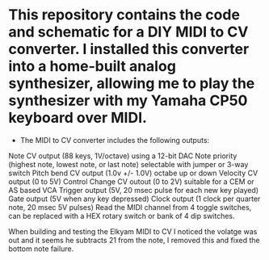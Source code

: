 # This repository contains the code and schematic for a DIY MIDI to CV converter. I installed this converter into a home-built analog synthesizer, allowing me to play the synthesizer with my Yamaha CP50 keyboard over MIDI.

- The MIDI to CV converter includes the following outputs:

Note CV output (88 keys, 1V/octave) using a 12-bit DAC
Note priority (highest note, lowest note, or last note) selectable with jumper or 3-way switch
Pitch bend CV output (1.0v +/- 1.0V) octabe up or down
Velocity CV output (0 to 5V)
Control Change CV outout (0 to 2V) suitable for a CEM or AS  based VCA
Trigger output (5V, 20 msec pulse for each new key played)
Gate output (5V when any key depressed)
Clock output (1 clock per quarter note, 20 msec 5V pulses)
Read the MIDI channel from 4 toggle switches, can be replaced with a HEX rotary switch or bank of 4 dip switches.

When building and testing the Elkyam MIDI to CV I noticed the volatge was out and it seems he subtracts 21 from the note, I removed this and fixed the bottom note failure.

